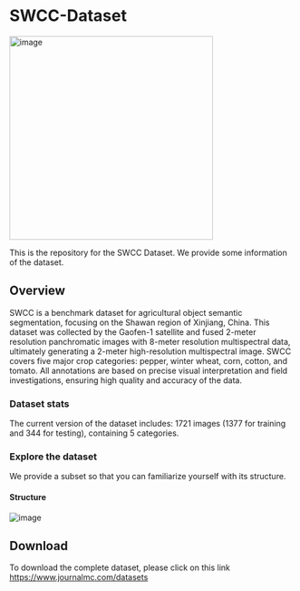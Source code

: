 # SWCC-Dataset
<img width="359" alt="image" src="https://github.com/user-attachments/assets/1158c119-fab8-4d09-a9c2-ccecc07caf29">

This is the repository for the SWCC Dataset. We provide some information of the dataset.

## Overview
SWCC is a benchmark dataset for agricultural object semantic segmentation, focusing on the Shawan region of Xinjiang, China. This dataset was collected by the Gaofen-1 satellite and fused 2-meter resolution panchromatic images with 8-meter resolution multispectral data, ultimately generating a 2-meter high-resolution multispectral image. SWCC covers five major crop categories: pepper, winter wheat, corn, cotton, and tomato. All annotations are based on precise visual interpretation and field investigations, ensuring high quality and accuracy of the data.

### Dataset stats
The current version of the dataset includes:
1721 images (1377 for training and 344 for testing), containing 5 categories.

### Explore the dataset
We provide a subset so that you can familiarize yourself with its structure.

#### Structure
![image](https://github.com/user-attachments/assets/75ed13fb-8c0c-4182-925a-7689e0922927)

## Download
To download the complete dataset, please click on this link https://www.journalmc.com/datasets

